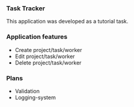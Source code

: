 ### Task Tracker

This application was developed as a tutorial task.

### Application features

* Create project/task/worker
* Edit project/task/worker
* Delete project/task/worker

### Plans

* Validation
* Logging-system